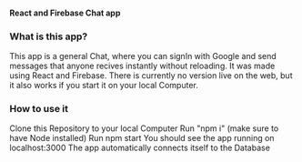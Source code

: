 #### React and Firebase Chat app
### What is this app?
This app is a general Chat, where you can signIn with Google and send messages that anyone recives instantly without reloading.
It was made using React and Firebase.
There is currently no version live on the web, but it also works if you start it on your local Computer.

### How to use it
Clone this Repository to your local Computer
Run "npm i" (make sure to have Node installed)
Run npm start
You should see the app running on localhost:3000
The app automatically connects itself to the Database
